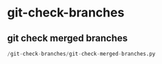 # git-check-branches

## git check merged branches
```python
/git-check-branches/git-check-merged-branches.py
```

